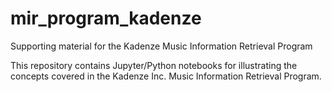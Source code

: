 # mir_program_kadenze
Supporting material for the Kadenze Music Information Retrieval Program

This repository contains Jupyter/Python notebooks for illustrating the concepts 
covered in the Kadenze Inc. Music Information Retrieval Program. 

